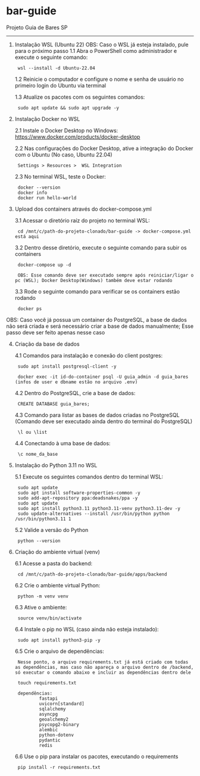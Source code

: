 # bar-guide

Projeto Guia de Bares SP

-----------------------------------------------------------------

1. Instalação WSL (Ubuntu 22)
OBS: Caso o WSL já esteja instalado, pule para o próximo passo
    1.1 Abra o PowerShell como administrador e execute o seguinte comando:
        
        wsl --install -d Ubuntu-22.04

    1.2 Reinicie o computador e configure o nome e senha de usuário no primeiro login do Ubuntu via terminal 

    1.3 Atualize os pacotes com os seguintes comandos:

        sudo apt update && sudo apt upgrade -y




2. Instalação Docker no WSL

    2.1 Instale o Docker Desktop no Windows: https://www.docker.com/products/docker-desktop

    2.2 Nas configurações do Docker Desktop, ative a integração do Docker com o Ubuntu (No caso, Ubuntu 22.04)

        Settings > Resources >  WSL Integration

    2.3 No terminal WSL, teste o Docker:

        docker --version
        docker info
        docker run hello-world

3. Upload dos containers através do docker-compose.yml

    3.1 Acessar o diretório raíz do projeto no terminal WSL:

        cd /mnt/c/path-do-projeto-clonado/bar-guide -> docker-compose.yml está aqui

    3.2 Dentro desse diretório, execute o seguinte comando para subir os containers

        docker-compose up -d

        OBS: Esse comando deve ser executado sempre após reiniciar/ligar o pc (WSL); Docker Desktop(Windows) também deve estar rodando

    3.3 Rode o seguinte comando para verificar se os containers estão rodando

        docker ps

OBS: Caso você já possua um container do PostgreSQL, a base de dados não será criada e será necessário criar a base de dados manualmente; Esse passo deve ser feito apenas nesse caso

4. Criação da base de dados

    4.1 Comandos para instalação e conexão do client postgres:

        sudo apt install postgresql-client -y
        
        docker exec -it id-do-container psql -U guia_admin -d guia_bares (infos de user e dbname estão no arquivo .env)

    4.2 Dentro do PostgreSQL, crie a base de dados:

        CREATE DATABASE guia_bares;

    4.3 Comando para listar as bases de dados criadas no PostgreSQL (Comando deve ser executado ainda dentro do terminal do PostgreSQL)

        \l ou \list

    4.4 Conectando à uma base de dados:

        \c nome_da_base

5. Instalação do Python 3.11 no WSL

    5.1 Execute os seguintes comandos dentro do terminal WSL:

        sudo apt update
        sudo apt install software-properties-common -y
        sudo add-apt-repository ppa:deadsnakes/ppa -y
        sudo apt update
        sudo apt install python3.11 python3.11-venv python3.11-dev -y
        sudo update-alternatives --install /usr/bin/python python /usr/bin/python3.11 1

    5.2 Valide a versão do Python

        python --version

6. Criação do ambiente virtual (venv)

    6.1 Acesse a pasta do backend:

        cd /mnt/c/path-do-projeto-clonado/bar-guide/apps/backend

    6.2 Crie o ambiente virtual Python:

        python -m venv venv

    6.3 Ative o ambiente:

        source venv/bin/activate

    6.4 Instale o pip no WSL (caso ainda não esteja instalado):

        sudo apt install python3-pip -y

    6.5 Crie o arquivo de dependências:

        Nesse ponto, o arquivo requirements.txt já está criado com todas as dependências, mas caso não apareça o arquivo dentro de /backend, só executar o comando abaixo e incluir as dependências dentro dele

        touch requirements.txt

        dependências:
                fastapi
                uvicorn[standard]
                sqlalchemy
                asyncpg
                geoalchemy2
                psycopg2-binary
                alembic
                python-dotenv
                pydantic
                redis

    6.6 Use o pip para instalar os pacotes, executando o requirements

        pip install -r requirements.txt